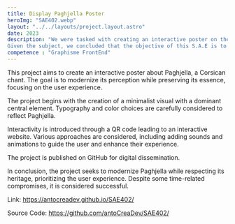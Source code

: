 ```yaml
---
title: Display Paghjella Poster
heroImg: "SAE402.webp"
layout: "../../layouts/project.layout.astro"
date: 2023
description: "We were tasked with creating an interactive poster on the subject of Paghjella. To achieve this, our first step was to create a 'print-type' poster in A2 format, which we would later make interactive.
Given the subject, we concluded that the objective of this S.A.E is to present a more modern image of Paghjella while preserving the essence of this chant. All of this is done by involving the user in the process, placing great importance on the user journey and interactivity."
competence : "Graphisme FrontEnd"
---
```


This project aims to create an interactive poster about Paghjella, a Corsican chant. The goal is to modernize its perception while preserving its essence, focusing on the user experience.

The project begins with the creation of a minimalist visual with a dominant central element. Typography and color choices are carefully considered to reflect Paghjella.

Interactivity is introduced through a QR code leading to an interactive website. Various approaches are considered, including adding sounds and animations to guide the user and enhance their experience.

The project is published on GitHub for digital dissemination.

In conclusion, the project seeks to modernize Paghjella while respecting its heritage, prioritizing the user experience. Despite some time-related compromises, it is considered successful.

Link: https://antocreadev.github.io/SAE402/

Source Code: https://github.com/antoCreaDev/SAE402/
